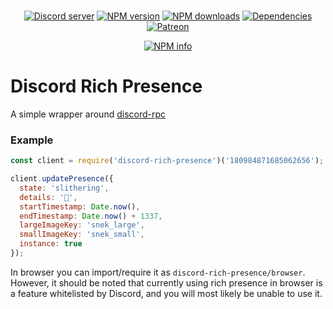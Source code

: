 <div align="center">
  <br />
  <p>
    <a href="https://discord.gg/bRCvFy9"><img src="https://discordapp.com/api/guilds/222078108977594368/embed.png" alt="Discord server" /></a>
    <a href="https://www.npmjs.com/package/discord-rich-presence"><img src="https://img.shields.io/npm/v/discord-rich-presence.svg?maxAge=3600" alt="NPM version" /></a>
    <a href="https://www.npmjs.com/package/discord-rich-presence"><img src="https://img.shields.io/npm/dt/discord-rich-presence.svg?maxAge=3600" alt="NPM downloads" /></a>
    <a href="https://david-dm.org/devsnek/discord-rich-presence"><img src="https://img.shields.io/david/devsnek/discord-rich-presence.svg?maxAge=3600" alt="Dependencies" /></a>
    <a href="https://www.patreon.com/devsnek"><img src="https://img.shields.io/badge/donate-patreon-F96854.svg" alt="Patreon" /></a>
  </p>
  <p>
    <a href="https://nodei.co/npm/discord-rich-presence/"><img src="https://nodei.co/npm/discord-rich-presence.png?downloads=true&stars=true" alt="NPM info" /></a>
  </p>
</div>

# Discord Rich Presence

A simple wrapper around [discord-rpc](https://npmjs.org/discord-rpc)

### Example

```javascript
const client = require('discord-rich-presence')('180984871685062656');

client.updatePresence({
  state: 'slithering',
  details: '🐍',
  startTimestamp: Date.now(),
  endTimestamp: Date.now() + 1337,
  largeImageKey: 'snek_large',
  smallImageKey: 'snek_small',
  instance: true
});
```

In browser you can import/require it as `discord-rich-presence/browser`.
However, it should be noted that currently using rich presence in browser is
a feature whitelisted by Discord, and you will most likely be unable to use it.
